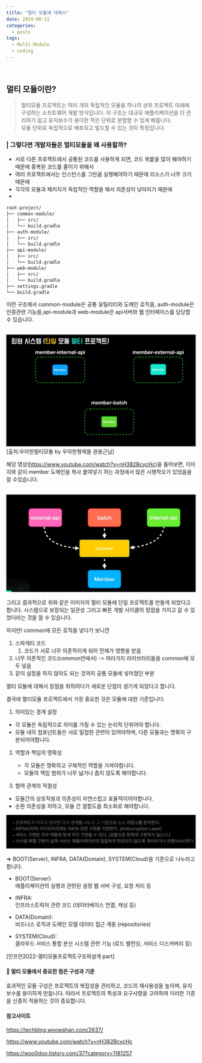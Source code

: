 ```yaml
---
title: "멀티 모듈에 대해서"
date: 2024-08-11
categories:
  - posts
tags:
  - Multi Module
  - coding
---
```


<br>

## 멀티 모듈이란?
>멀티모듈 프로젝트는 여러 개의 독립적인 모듈을 하나의 상위 프로젝트 아래에 구성하는 소프트웨어 개발 방식입니다. 이 구조는 대규모 애플리케이션을 더 관리하기 쉽고 유지보수가 용이한 작은 단위로 분할할 수 있게 해줍니다.
> <br>
> 모듈 단위로 독립적으로 배포되고 빌드할 수 있는 것이 특징입니다.


### | 그렇다면 개발자들은 멀티모듈을 왜 사용할까?

- 서로 다른 프로젝트에서 공통된 코드를 사용하게 되면, 코드 복붙을 많이 해야하기 때문에 중복된 코드를 줄이기 위해서 
- 여러 프로젝트에서는 인스턴스를 그만큼 실행해야하기 때문에 리소스가 너무 크기 때문에 
- 각각의 모듈과 패키지가 독립적인 역할을 해서 의존성이 낮아지기 때문에
- 



```angular2html
root-project/
├── common-module/
│   ├── src/
│   └── build.gradle
├── auth-module/
│   ├── src/
│   └── build.gradle
├── api-module/
│   ├── src/
│   └── build.gradle
├── web-module/
│   ├── src/
│   └── build.gradle
├── settings.gradle
└── build.gradle
```
이런 구조에서 common-module은 공통 유틸리티와 도메인 로직을, auth-module은 인증관련 기능을,api-module과 web-module은 api서버와 웹 인터페이스를 담당할 수 있습니다.


<br>

<img src="/assets/multi-module-1/img.png" alt="multi-module" itemprop="image">
[출처:우아한멀티모듈 by 우아한형제들 권용근님]

해당 영상(https://www.youtube.com/watch?v=nH382BcycHc)을 들어보면, 이미지와 같이 member 도메인을 복사 붙여넣기 하는 과정에서 많은 시행착오가 있었음을 알 수있습니다.

<br>
<img src="/assets/multi-module-1/img3.png" alt="multi-module" itemprop="image">

그리고 결과적으로 위와 같은 이미지의 멀티 모듈에 단일 프로젝트를 만들게 되었다고 합니다. 시스템으로 보장되는 일관성 그리고 빠른 개발 사이클의 장점을 가지고 갈 수 있었다라는 것을 알 수 있습니다.

하지만! common에 모든 로직을 넣다가 보니깐

1. 스파게티 코드 
    1. 코드가 서로 너무 의존적이게 되어 전체가 영향을 받음
2. 너무 의존적인 코드(common안에서) -> 여러가지 라이브러리들을 common에 모두 넣음
3. 같이 설정을 하지 않아도 되는 것까지 공통 모듈에 넣어졌던 부분

멀티 모듈에 대해서 장점을 취하려다가 새로운 단점이 생기게 되었다고 합니다. 



결국에 멀티모듈 프로젝트에서 가장 중요한 것은 모듈에 대한 기준입니다.

1. 의미있는 경계 설정
  - 각 모듈은 독립적으로 의미를 가질 수 있는 논리적 단위어야 합니다.
  - 모듈 내의 컴포넌트들은 서로 밀접한 관련이 있어야하며, 다른 모듈과는 명확히 구분되어야합니다.

2. 역할과 책임의 명확성
   - 각 모듈은 명확하고 구체적인 역할을 가져야합니다.
   - 모듈의 책임 범위가 너무 넓거나 좁지 않도록 해야합니다.

3. 협력 관계의 적절성
  - 모듈간의 상호작용과 의존성이 자연스럽고 효율적이어야합니다.
  - 순환 의존성을 피하고, 모듈 간 결합도를 최소화로 해야합니다.





<img src="/assets/multi-module-1/img4.png" alt="multi-module" itemprop="image">

=>  BOOT(Server), INFRA, DATA(Domain), SYSTEM(Cloud)을 기준으로 나누라고 합니다.

- BOOT(Server):<br>
  애플리케이션의 실행과 관련된 설정
  웹 서버 구성, 요청 처리 등

- INFRA:<br>
  인프라스트럭처 관련 코드 (데이터베이스 연결, 캐싱 등)

- DATA(Domain):<br>
  비즈니스 로직과 도메인 모델
  데이터 접근 계층 (repositories)

- SYSTEM(Cloud):<br>
  클라우드 서비스 통합
  분산 시스템 관련 기능 (로드 밸런싱, 서비스 디스커버리 등)

[인프런2022-멀티모듈프로젝트구조와설계 part]

#### 📌 멀티 모듈에서 중요한 점은 구성과 기준
효과적인 모듈 구성은 프로젝트의 복잡성을 관리하고, 코드의 재사용성을 높이며, 유지보수를 용이하게 만듭니다. 따라서 프로젝트의 특성과 요구사항을 고려하여 이러한 기준을 신중히 적용하는 것이 중요합니다.






#### 참고사이트

https://techblog.woowahan.com/2637/ <br>

https://www.youtube.com/watch?v=nH382BcycHc

https://woo0doo.tistory.com/37?category=1181257